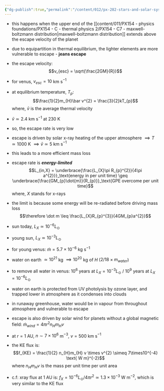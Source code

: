 ```yaml
---
{"dg-publish":true,"permalink":"/content/012/px-282-stars-and-solar-system/term-2-solar-system/j-terrestrial-planets/px-282-j7d-atmospheric-escape/","noteIcon":"1","created":"2025-02-07T16:46:07.577+00:00","updated":"2025-06-06T17:42:13.043+01:00"}
---
```


- this happens when the upper end of the [[content/011/PX154 - physics foundations/PX154 - C - thermal physics 2/PX154 - C7 - maxwell-boltzmann distribution\|maxwell-boltzmann distribution]] extends above the escape velocity of the planet
- due to equipartition in thermal equilibrium, the lighter elements are more vulnerable to escape - **jeans escape**

- the escape velocity:
$$v_{esc} = \sqrt{\frac{2GM}{R}}$$
- for venus, $v_{esc} = 10$ km s$^{-1}$

- at equilibrium temperature, $T_p:$
$$\frac{1}{2}m_{H}\bar v^{2} = \frac{3}{2}kT_{p}$$
	where, $\bar v$ is the average thermal velocity
- $\bar v \simeq 2.4$ km s$^{-1}$ at $230$ K

- so, the escape rate is very low

- escape is driven by solar x-ray heating of the upper atmosphere $\implies T \simeq 1000$ K $\implies \bar v \simeq 5$ km s$^{-1}$
- this leads to a more efficient mass loss
- escape rate is ***energy-limited***
$$L_{in,X} = \underbrace{\frac{L_{X}\pi R_{p}^{2}}{4\pi a^{2}}}_\text{energy in per unit time} \geq \underbrace{\frac{GM_{p}\dot{m}}{R_{p}}}_\text{GPE overcome per unit time}$$
	where, $X$ stands for x-rays
- the limit is because some energy will be re-radiated before driving mass loss
$$\therefore \dot m \leq \frac{L_{X}R_{p}^{3}}{4GM_{p}a^{2}}$$
- sun today, ${} L_{X }\simeq 10^{-6} L_{\odot} {}$
- young sun, $L_{X }\simeq 10^{-3} L_{\odot}$

- for young venus: $\dot m = 5.7\times10^{-6}$ kg s$^{-1}$
- water on earth $\simeq 10^{21}$ kg $\implies 10^{20}$ kg of $H$ ($2/18\times m_{water}$)
- to remove all water in venus: $10^6$ years at $L_{X} = 10^{-3} L_\odot$ / $10^9$ years at $L_{X }= 10^{-6} L_{\odot}$

- water on earth is protected from UV photolysis by ozone layer, and trapped lower in atmosphere as it condenses into clouds
- in runaway greenhouse, water would be in vapour from throughout atmosphere and vulnerable to escape

- escape is also driven by solar wind for planets without a global magnetic field: $\dot m_{wind} = 4\pi r^{2} n_{H} m_{H}v$
- at ${} r=1 {}$ AU, $n\sim 7\times10^6$ m$^{-3}$, $v = 500$ km s$^{-1}$
- the KE flux is: 
$$f_{KE} = \frac{1}{2} n_{H}m_{H} v \times v^{2} \simeq 7\times10^{-4} \text{ W m}^{-2}$$
	where $n_{H}m_{H}v$ is the mass per unit time per unit area
	
- c.f: xray flux at $1$ AU is: ${} f_{X} = 10^{-6}L_{\odot} / 4\pi r^{2} \simeq 1.3\times10^{-3} {}$ W m$^{-2}$, which is very similar to the KE flux

